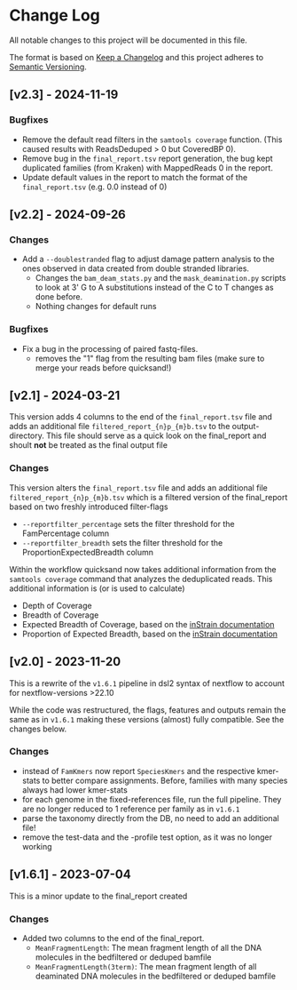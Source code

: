 # Change Log

All notable changes to this project will be documented in this file.

The format is based on [Keep a Changelog](http://keepachangelog.com/)
and this project adheres to [Semantic Versioning](http://semver.org/).

## [v2.3] - 2024-11-19

### Bugfixes

- Remove the default read filters in the `samtools coverage` function. (This caused results with ReadsDeduped > 0 but CoveredBP 0).
- Remove bug in the `final_report.tsv` report generation, the bug kept duplicated families (from Kraken) with MappedReads 0 in the report.
- Update default values in the report to match the format of the `final_report.tsv` (e.g. 0.0 instead of 0)  

## [v2.2] - 2024-09-26

### Changes

- Add a `--doublestranded` flag to adjust damage pattern analysis to the ones observed in data created from double stranded libraries.
  - Changes the `bam_deam_stats.py` and the `mask_deamination.py` scripts to look at 3' G to A substitutions instead of the C to T changes as done before.
  - Nothing changes for default runs

### Bugfixes 

- Fix a bug in the processing of paired fastq-files.
  - removes the "1" flag from the resulting bam files (make sure to merge your reads before quicksand!)

## [v2.1] - 2024-03-21

This version adds 4 columns to the end of the `final_report.tsv` file and adds an additional file `filtered_report_{n}p_{m}b.tsv` to the output-directory. This file should serve as a quick look on the final_report and shoult **not** be treated as the final output file

### Changes

This version alters the `final_report.tsv` file and adds an additional file `filtered_report_{n}p_{m}b.tsv` which is a filtered version of the final_report based on two freshly introduced filter-flags

- `--reportfilter_percentage` sets the filter threshold for the FamPercentage column
- `--reportfilter_breadth` sets the filter threshold for the ProportionExpectedBreadth column

Within the workflow quicksand now takes additional information from the `samtools coverage` command that analyzes the deduplicated reads. This additional information is (or is used to calculate)

- Depth of Coverage
- Breadth of Coverage
- Expected Breadth of Coverage, based on the [inStrain documentation](https://instrain.readthedocs.io/en/latest/important_concepts.html)
- Proportion of Expected Breadth, based on the [inStrain documentation](https://instrain.readthedocs.io/en/latest/important_concepts.html)

## [v2.0] - 2023-11-20

This is a rewrite of the `v1.6.1` pipeline in dsl2 syntax of nextflow
to account for nextflow-versions \>22.10

While the code was restructured, the flags, features and outputs remain the same as in `v1.6.1`
making these versions (almost) fully compatible. See the changes below.

### Changes

- instead of `FamKmers` now report `SpeciesKmers` and the respective kmer-stats to better compare assignments. Before, families with many species always had lower kmer-stats
- for each genome in the fixed-references file, run the full pipeline. They are no longer reduced to 1 reference per family as in `v1.6.1`
- parse the taxonomy directly from the DB, no need to add an additional file!
- remove the test-data and the -profile test option, as it was no longer working

## [v1.6.1] - 2023-07-04

This is a minor update to the final_report created

### Changes

- Added two columns to the end of the final_report.
  - `MeanFragmentLength`: The mean fragment length of all the DNA molecules in the bedfiltered or deduped bamfile
  - `MeanFragmentLength(3term)`: The mean fragment length of all deaminated DNA molecules in the bedfiltered or deduped bamfile
